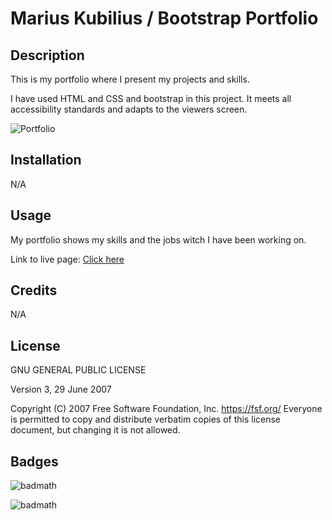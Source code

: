 # Marius Kubilius / Bootstrap Portfolio


## Description
This is my portfolio where I present my projects and skills.

I have used HTML and CSS and bootstrap in this project. It meets all accessibility standards and adapts to the viewers screen.

![Portfolio](./images/readme-img.png)


## Installation
N/A


## Usage
My portfolio shows my skills and the jobs witch I have been working on.

Link to live page: [Click here](https://markubil.github.io/Bootstrap-Portfolio/)


## Credits
N/A


## License
 GNU GENERAL PUBLIC LICENSE

 Version 3, 29 June 2007

 Copyright (C) 2007 Free Software Foundation, Inc. <https://fsf.org/>
 Everyone is permitted to copy and distribute verbatim copies
 of this license document, but changing it is not allowed.


## Badges

![badmath](https://img.shields.io/badge/HTML-76.8%25-green)

![badmath](https://img.shields.io/badge/CSS-23.2%25-lightgrey)
